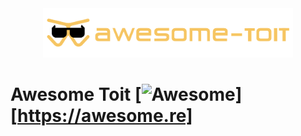 <div align="center"><img type="image/svg+xml" width="400" src="./assets/image/awesome-toit-logo.svg" alt="Awesome Toit"/></div>

# Awesome Toit [![Awesome](https://awesome.re/badge.svg)][https://awesome.re]
